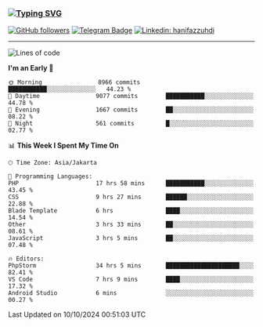 ### [![Typing SVG](https://readme-typing-svg.herokuapp.com?font=lato&size=22&lines=Hi+There+👋)](https://git.io/typing-svg) 

[![GitHub followers](https://img.shields.io/github/followers/hanifazzuhdi?label=Follow&style=social)](https://github.com/hanifazzuhdi/?tab=follow) 
[![Telegram Badge](https://img.shields.io/badge/-hanif0198-blue?style=social&logo=telegram&link=https://www.t.me/hanif0198/)](https://www.t.me/hanif0198/) 
[![Linkedin: hanifazzuhdi](https://img.shields.io/badge/-hanifazzuhdi-blue?style=flat-square&logo=Linkedin&logoColor=white&link=https://www.linkedin.com/in/hanif-az-zuhdi-69688019b/)](https://www.linkedin.com/in/hanif-az-zuhdi-69688019b/) 

<hr/>

<!--START_SECTION:waka-->
![Lines of code](https://img.shields.io/badge/From%20Hello%20World%20I%27ve%20Written-69.8%20million%20lines%20of%20code-blue)

**I'm an Early 🐤** 

```text
🌞 Morning                8966 commits        ███████████░░░░░░░░░░░░░░   44.23 % 
🌆 Daytime                9077 commits        ███████████░░░░░░░░░░░░░░   44.78 % 
🌃 Evening                1667 commits        ██░░░░░░░░░░░░░░░░░░░░░░░   08.22 % 
🌙 Night                  561 commits         █░░░░░░░░░░░░░░░░░░░░░░░░   02.77 % 
```


📊 **This Week I Spent My Time On** 

```text
🕑︎ Time Zone: Asia/Jakarta

💬 Programming Languages: 
PHP                      17 hrs 58 mins      ███████████░░░░░░░░░░░░░░   43.45 % 
CSS                      9 hrs 27 mins       ██████░░░░░░░░░░░░░░░░░░░   22.88 % 
Blade Template           6 hrs               ████░░░░░░░░░░░░░░░░░░░░░   14.54 % 
Other                    3 hrs 33 mins       ██░░░░░░░░░░░░░░░░░░░░░░░   08.61 % 
JavaScript               3 hrs 5 mins        ██░░░░░░░░░░░░░░░░░░░░░░░   07.48 % 

🔥 Editors: 
PhpStorm                 34 hrs 5 mins       █████████████████████░░░░   82.41 % 
VS Code                  7 hrs 9 mins        ████░░░░░░░░░░░░░░░░░░░░░   17.32 % 
Android Studio           6 mins              ░░░░░░░░░░░░░░░░░░░░░░░░░   00.27 % 
```


 Last Updated on 10/10/2024 00:51:03 UTC
<!--END_SECTION:waka-->
